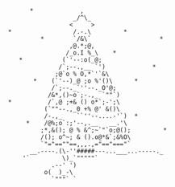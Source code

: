
           *             ,
                       _/^\_
                      <     >
     *                 /.-.\         *
              *        `/&\`                   *
                      ,@.*;@,
                     /_o.I %_\    *
        *           (`'--:o(_@;
                   /`;--.,__ `')             *
                  ;@`o % O,*`'`&\ 
            *    (`'--)_@ ;o %'()\      *
                 /`;--._`''--._O'@;
                /&*,()~o`;-.,_ `""`)
     *          /`,@ ;+& () o*`;-';\
               (`""--.,_0 +% @' &()\
               /-.,_    ``''--....-'`)  *
          *    /@%;o`:;'--,.__   __.'\
              ;*,&(); @ % &^;~`"`o;@();         *
              /(); o^~; & ().o@*&`;&%O\
              `"="==""==,,,.,="=="==="`
           __.----.(\-''#####---...___...-----._
         '`         \)_`"""""`
                 .--' ')
               o(  )_-\
                 `"""` `